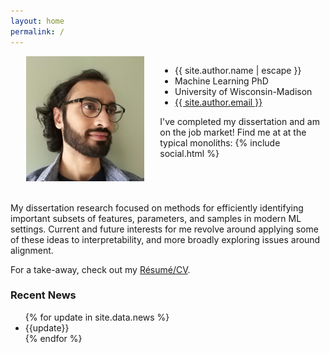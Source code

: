 ```yaml
---
layout: home
permalink: /
---
```

<div class="row" style="display: flex">
    <div class="col-md-4 mr-auto" style="padding: 0px 25px; max-width: 400px">
        <img style="margin: 0 0px 0px 0px; max-height: 200px; max-width: 200px"
             src="RonakMehtaProfile.jpeg" />
    </div>
    <div class="col-md-4 ml-auto d-flex align-items-center">
        <div align="left">
            <ul class="contact-list">
                <li class="p-name">{{ site.author.name | escape }}</li>
                <li class="p-name">Machine Learning PhD</li>
                <li class="p-name">University of Wisconsin-Madison</li>
                <li><a class="u-email" href="mailto:{{ site.author.email }}">{{ site.author.email }}</a></li>
            </ul>
            I've completed my dissertation and am on the job market! Find me at at the typical monoliths:
            {% include social.html %}
        </div>
    </div>
</div>

<br/>

My dissertation research focused on methods for efficiently identifying important subsets of features, parameters, and samples
in modern ML settings. Current and future interests for me revolve around
applying some of these ideas to interpretability, and more broadly
exploring issues around alignment.

For a take-away, check out my [R&eacute;sum&eacute;/CV](/resume/Ronak_Mehta_CV.pdf).

<div class="row">
    <div class="col col-md-8 ml-md-auto mr-md-auto">
        <h3>Recent News</h3>
        <div>
            <ul>
                {% for update in site.data.news %}
                <li>{{update}}</li>
                {% endfor %}
            </ul>
        </div>
    </div>
</div>
